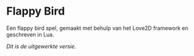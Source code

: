 # Flappy Bird
Een flappy bird spel, gemaakt met behulp van het Love2D framework en geschreven in Lua.

_Dit is de uitgewerkte versie._
